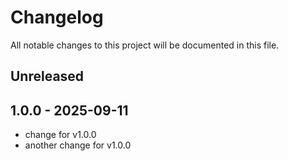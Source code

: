 # Changelog

All notable changes to this project will be documented in this file.

## Unreleased

## 1.0.0 - 2025-09-11

- change for v1.0.0
- another change for v1.0.0